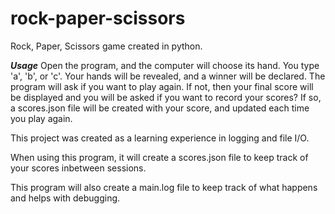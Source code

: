 # rock-paper-scissors
Rock, Paper, Scissors game created in python. 

_**Usage**_
Open the program, and the computer will choose its hand. You type 'a', 'b', or 'c'. Your hands will be revealed, and a winner will be declared. The program will ask if you want to play again. If not, then your final score will be displayed and you will be asked if you want to record your scores? If so, a scores.json file will be created with your score, and updated each time you play again.

This project was created as a learning experience in logging and file I/O.

When using this program, it will create a scores.json file to keep track of your scores inbetween sessions.

This program will also create a main.log file to keep track of what happens and helps with debugging.
